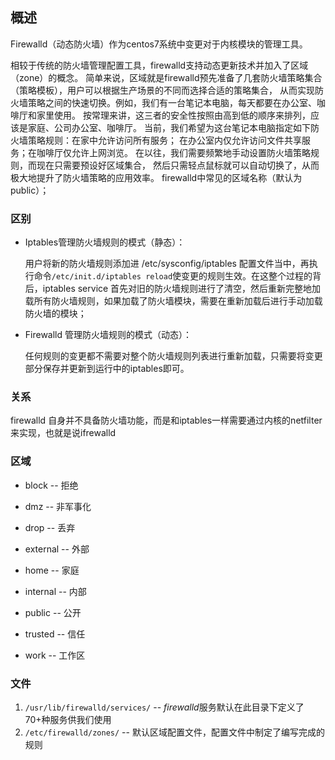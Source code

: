 ## 概述

Firewalld（动态防火墙）作为centos7系统中变更对于内核模块的管理工具。


相较于传统的防火墙管理配置工具，firewalld支持动态更新技术并加入了区域（zone）的概念。 简单来说，区域就是firewalld预先准备了几套防火墙策略集合（策略模板），用户可以根据生产场景的不同而选择合适的策略集合， 从而实现防火墙策略之间的快速切换。例如，我们有一台笔记本电脑，每天都要在办公室、咖啡厅和家里使用。 按常理来讲，这三者的安全性按照由高到低的顺序来排列，应该是家庭、公司办公室、咖啡厅。 当前，我们希望为这台笔记本电脑指定如下防火墙策略规则：在家中允许访问所有服务； 在办公室内仅允许访问文件共享服务；在咖啡厅仅允许上网浏览。 在以往，我们需要频繁地手动设置防火墙策略规则，而现在只需要预设好区域集合， 然后只需轻点鼠标就可以自动切换了，从而极大地提升了防火墙策略的应用效率。 firewalld中常见的区域名称（默认为public）； 



### 区别

- Iptables管理防火墙规则的模式（静态）：

  用户将新的防火墙规则添加进 /etc/sysconfig/iptables 配置文件当中，再执行命令`/etc/init.d/iptables reload`使变更的规则生效。在这整个过程的背后，iptables service 首先对旧的防火墙规则进行了清空，然后重新完整地加载所有防火墙规则，如果加载了防火墙模块，需要在重新加载后进行手动加载防火墙的模块；

- Firewalld 管理防火墙规则的模式（动态）：

  任何规则的变更都不需要对整个防火墙规则列表进行重新加载，只需要将变更部分保存并更新到运行中的iptables即可。

### 关系

firewalld 自身并不具备防火墙功能，而是和iptables一样需要通过内核的netfilter来实现，也就是说ifrewalld



### 区域

- block -- 拒绝

- dmz -- 非军事化

- drop -- 丢弃

- external -- 外部

- home -- 家庭

- internal -- 内部

- public -- 公开

- trusted -- 信任

- work -- 工作区

  

### 文件

1. `/usr/lib/firewalld/services/`  -- *firewalld*服务默认在此目录下定义了70+种服务供我们使用
2. `/etc/firewalld/zones/` -- 默认区域配置文件，配置文件中制定了编写完成的规则



